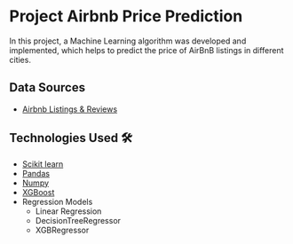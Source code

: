 # Project Airbnb Price Prediction

In this project, a Machine Learning algorithm was developed and implemented, which helps to predict the price of AirBnB listings in different cities.

## Data Sources

- [Airbnb Listings & Reviews](https://www.kaggle.com/mysarahmadbhat/airbnb-listings-reviews)

## Technologies Used 🛠️

- [Scikit learn](http://scikit-learn.org/stable)
- [Pandas](http://pandas.pydata.org/)
- [Numpy](http://www.numpy.org/)
- [XGBoost](https://xgboost.readthedocs.io/en/latest/)
- Regression Models
	+ Linear Regression
	+ DecisionTreeRegressor
	+ XGBRegressor
